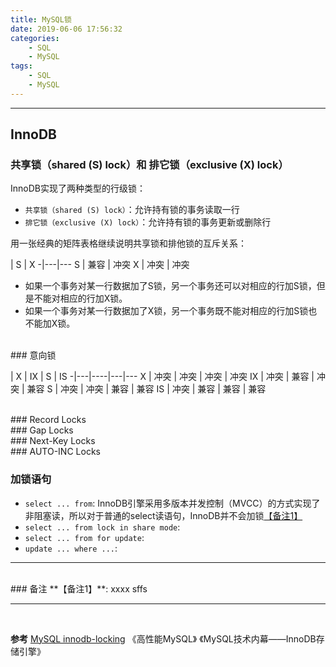 ```yaml
---
title: MySQL锁
date: 2019-06-06 17:56:32
categories:
    - SQL
    - MySQL
tags:
    - SQL
    - MySQL
---
```




<!-- more -->

---


## InnoDB

### 共享锁（shared (S) lock）和 排它锁（exclusive (X) lock）
InnoDB实现了两种类型的行级锁：
- `共享锁（shared (S) lock）`：允许持有锁的事务读取一行
- `排它锁（exclusive (X) lock）`：允许持有锁的事务更新或删除行

用一张经典的矩阵表格继续说明共享锁和排他锁的互斥关系：

 | S | X
-|---|---
S | 兼容 | 冲突
X | 冲突 | 冲突

- 如果一个事务对某一行数据加了S锁，另一个事务还可以对相应的行加S锁，但是不能对相应的行加X锁。
- 如果一个事务对某一行数据加了X锁，另一个事务既不能对相应的行加S锁也不能加X锁。


<br/>
### 意向锁



 | X | IX | S | IS
-|---|----|---|---
X | 冲突 | 冲突 | 冲突 | 冲突
IX | 冲突 | 兼容 | 冲突 | 兼容
S | 冲突 | 冲突 | 兼容 | 兼容
IS | 冲突 | 兼容 | 兼容 | 兼容


<br/>
### Record Locks



<br/>
### Gap Locks



<br/>
### Next-Key Locks



<br/>
### AUTO-INC Locks



### 加锁语句
- `select ... from`: InnoDB引擎采用多版本并发控制（MVCC）的方式实现了非阻塞读，所以对于普通的select读语句，InnoDB并不会加锁[【备注1】](#备注1)
- `select ... from lock in share mode`: 
- `select ... from for update`: 
- `update ... where ...`: 




---

<br/>
### 备注
<span id="备注1">**【备注1】**: xxxx sffs</span>



---

<br/>

**参考**
[MySQL innodb-locking](https://dev.mysql.com/doc/refman/8.0/en/innodb-locking.html)
《高性能MySQL》
《MySQL技术内幕——InnoDB存储引擎》